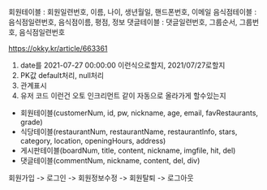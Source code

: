 회원테이블 : 회원일련번호, 이름, 나이, 생년월일, 핸드폰번호, 이메일
음식점테이블 : 음식점일련번호, 음식점이름, 평점, 정보
댓글테이블 : 댓글일련번호, 그룹순서, 그룹번호, 음식점일련번호

https://okky.kr/article/663361

1. date를 2021-07-27 00:00:00 이런식으로할지, 2021/07/27로할지
2. PK값 default처리, null처리
3. 관계표시
4. 유저 코드 이런건 오토 인크리먼트 같이 자동으로 올라가게 할수있는지



- 회원테이블(customerNum, id, pw, nickname, age, email, favRestaurants, grade)
- 식당테이블(restaurantNum, restaurantName, restaurantInfo, stars, category, location, openingHours, address)
- 게시판테이블(boardNum, title, content, nickname, imgfile, hit, del)
- 댓글테이블(commentNum, nickname, content, del, div)



회원가입 -> 로그인 -> 회원정보수정 -> 회원탈퇴 -> 로그아웃
